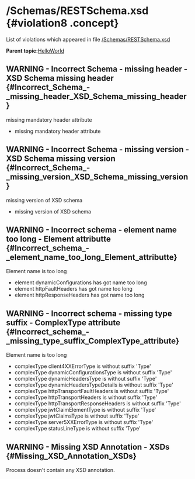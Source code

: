 # /Schemas/RESTSchema.xsd {#violation8 .concept}

List of violations which appeared in file [/Schemas/RESTSchema.xsd](../../../projects/HelloWorld/Schemas/RESTSchema.xsd.md)

**Parent topic:**[HelloWorld](../../../qa/projects/HelloWorld.md)

## WARNING - Incorrect Schema - missing header - XSD Schema missing header {#Incorrect_Schema_-_missing_header_XSD_Schema_missing_header}

missing mandatory header attribute

-   missing mandatory header attribute

## WARNING - Incorrect Schema - missing version - XSD Schema missing version {#Incorrect_Schema_-_missing_version_XSD_Schema_missing_version}

missing version of XSD schema

-   missing version of XSD schema

## WARNING - Incorrect schema - element name too long - Element attributte {#Incorrect_schema_-_element_name_too_long_Element_attributte}

Element name is too long

-   element dynamicConfigurations has got name too long
-   element httpFaultHeaders has got name too long
-   element httpResponseHeaders has got name too long

## WARNING - Incorrect schema - missing type suffix - ComplexType attribute {#Incorrect_schema_-_missing_type_suffix_ComplexType_attribute}

Element name is too long

-   complexType client4XXErrorType is without suffix 'Type'
-   complexType dynamicConfigurationsType is without suffix 'Type'
-   complexType dynamicHeadersType is without suffix 'Type'
-   complexType dynamicHeadersTypeDetails is without suffix 'Type'
-   complexType httpTransportFaultHeaders is without suffix 'Type'
-   complexType httpTransportHeaders is without suffix 'Type'
-   complexType httpTransportResponseHeaders is without suffix 'Type'
-   complexType jwtClaimElementType is without suffix 'Type'
-   complexType jwtClaimsType is without suffix 'Type'
-   complexType server5XXErrorType is without suffix 'Type'
-   complexType statusLineType is without suffix 'Type'

## WARNING - Missing XSD Annotation - XSDs {#Missing_XSD_Annotation_XSDs}

Process doesn't contain any XSD annotation.

